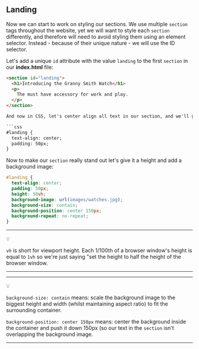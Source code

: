 Landing
------
Now we can start to work on styling our sections. We use multiple `section` tags throughout the website, yet we will want to style each `section` differently, and therefore will need to avoid styling them using an element selector. Instead - because of their unique nature - we will use the ID selector. 

Let's add a unique `id` attribute with the value `landing` to the first `section` in our **index.html** file:

```html
<section id="landing">
  <h1>Introducing the Granny Smith Watch</h1>
  <p>
    The must have accessory for work and play.
  </p>
</section>

And now in CSS, let's center align all text in our section, and we'll give it some padding too:

```css
#landing {
  text-align: center;
  padding: 50px;
}
```

Now to make our `section` really stand out let's give it a height and add a background image:

```css
#landing {
  text-align: center;
  padding: 50px;
  height: 50vh;
  background-image: url(images/watches.jpg);
  background-size: contain;
  background-position: center 150px;
  background-repeat: no-repeat;
}
```

***
:bulb:

`vh` is short for viewport height. Each 1/100th of a browser window's height is equal to `1vh` so we're just saying "set the height to half the height of the browser window.
***

***
:bulb:

`background-size: contain` means: scale the background image to the biggest height and width (whilst maintaining aspect ratio) to fit the surrounding container.

`background-position: center 150px` means: center the background inside the container and push it down 150px (so our text in the `section` isn't overlapping the background image.
***